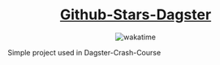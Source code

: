 <div align="center">
  
# [Github-Stars-Dagster](https://github.com/BrenoFariasdaSilva/Dagster-GitHub-Stars)

</div>

<p align="center">
  <img src="https://wakatime.com/badge/github/BrenoFariasdaSilva/Dagster-GitHub-Stars.svg" alt="wakatime" />
</p>

Simple project used in Dagster-Crash-Course
